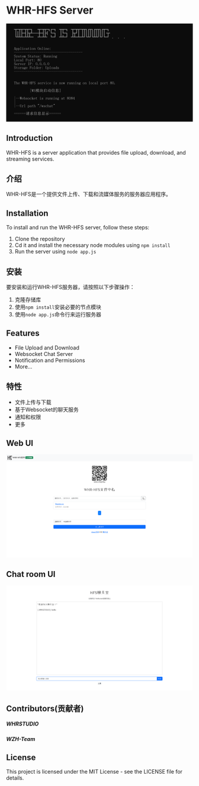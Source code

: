 # WHR-HFS Server
![WHR-HFS](image/cmd.png)
## Introduction
WHR-HFS is a server application that provides file upload, download, and streaming services.
## 介绍
WHR-HFS是一个提供文件上传、下载和流媒体服务的服务器应用程序。

## Installation
To install and run the WHR-HFS server, follow these steps:
1. Clone the repository
2. Cd it and install the necessary node modules using `npm install`
3. Run the server using `node app.js`
## 安装
要安装和运行WHR-HFS服务器，请按照以下步骤操作：
1. 克隆存储库
2. 使用`npm install`安装必要的节点模块
3. 使用`node app.js`命令行来运行服务器
## Features
- File Upload and Download
- Websocket Chat Server
- Notification and Permissions
- More...
## 特性
- 文件上传与下载
- 基于Websocket的聊天服务
- 通知和权限
- 更多

## Web UI
![WHR-HFS](image/web.png)
## Chat room UI
![WHR-HFS](image/chat.png)

## Contributors(贡献者)
##### WHRSTUDIO
##### WZH-Team
## License
This project is licensed under the MIT License - see the LICENSE file for details.
